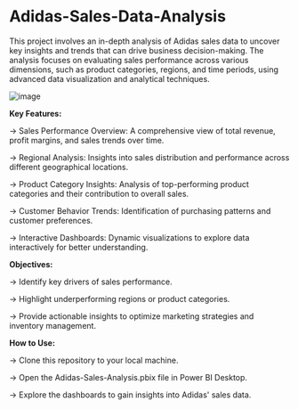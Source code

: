 # Adidas-Sales-Data-Analysis

This project involves an in-depth analysis of Adidas sales data to uncover key insights and trends that can drive business decision-making. The analysis focuses on evaluating sales performance across various dimensions, such as product categories, regions, and time periods, using advanced data visualization and analytical techniques.

![image](https://github.com/user-attachments/assets/f9086754-9991-46e5-b44e-e9058cba5db9)




**Key Features:**

-> Sales Performance Overview: A comprehensive view of total revenue, profit margins, and sales trends over time.

-> Regional Analysis: Insights into sales distribution and performance across different geographical locations.

-> Product Category Insights: Analysis of top-performing product categories and their contribution to overall sales.

-> Customer Behavior Trends: Identification of purchasing patterns and customer preferences.

-> Interactive Dashboards: Dynamic visualizations to explore data interactively for better understanding.

**Objectives:**

-> Identify key drivers of sales performance.

-> Highlight underperforming regions or product categories.

-> Provide actionable insights to optimize marketing strategies and inventory management.

**How to Use:**

-> Clone this repository to your local machine.

-> Open the Adidas-Sales-Analysis.pbix file in Power BI Desktop.

-> Explore the dashboards to gain insights into Adidas' sales data.

